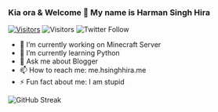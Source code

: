 ### Kia ora & Welcome 👋 My name is Harman Singh Hira

[![Visitors](https://img.shields.io/badge/hsinghhira.me-000000?style=for-the-badge&logo=About.me&logoColor=white)](https://me.hsinghhira.me) ![Visitors](https://api.visitorbadge.io/api/visitors?path=https%3A%2F%2Fgithub.com%2FHSinghHira&labelColor=%23d9e3f0&countColor=%23ff8a65) ![Twitter Follow](https://img.shields.io/twitter/follow/hsinghhira?style=for-the-badge)

- 🔭 I’m currently working on Minecraft Server
- 🌱 I’m currently learning Python
- 💬 Ask me about Blogger
- 📫 How to reach me: me.hsinghhira.me
- ⚡ Fun fact about me: I am stupid

![GitHub Streak](https://github-readme-streak-stats.herokuapp.com?user=hsinghhira&date_format=M%20j%5B%2C%20Y%5D)
